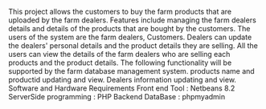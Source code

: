 This project allows the customers to buy the farm products that are uploaded by the farm dealers. 
Features include managing the farm dealers details and details of the products that are bought by the customers.
The users of the system are the farm dealers, Customers. Dealers can update the dealers' personal details and the product details they are selling.
All the users can view the details of the farm dealers who are selling each products and the product details.
The following functionality will be supported by the farm database management system. 
products name and productid updating and view.
Dealers information updating and view.  
Software and Hardware Requirements
Front end Tool			: Netbeans 8.2
ServerSide programming	: PHP
Backend DataBase 		: phpmyadmin
